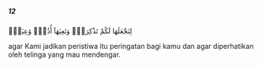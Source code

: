 ##### 12

<span class="ayah">لِنَجْعَلَهَا لَكُمْ تَذْكِرَةًۭ وَتَعِيَهَآ أُذُنٌۭ وَٰعِيَةٌۭ</span>

<span class="ayah_translation">agar Kami jadikan peristiwa itu peringatan bagi kamu dan agar diperhatikan oleh telinga yang mau mendengar.</span>
